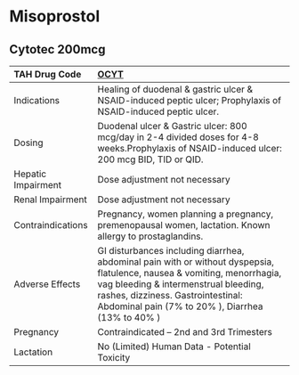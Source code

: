 # Misoprostol

## Cytotec 200mcg

| TAH Drug Code      | [OCYT](https://www.tahsda.org.tw/drugs/hissearch.php?drug_code=OCYT)                                                                                                                                                                                       |
|:-------------------|:-----------------------------------------------------------------------------------------------------------------------------------------------------------------------------------------------------------------------------------------------------------|
| Indications        | Healing of duodenal & gastric ulcer & NSAID-induced peptic ulcer; Prophylaxis of NSAID-induced peptic ulcer.                                                                                                                                               |
| Dosing             | Duodenal ulcer & Gastric ulcer: 800 mcg/day in 2-4 divided doses for 4-8 weeks.Prophylaxis of NSAID-induced ulcer: 200 mcg BID, TID or QID.                                                                                                                |
| Hepatic Impairment | Dose adjustment not necessary                                                                                                                                                                                                                              |
| Renal Impairment   | Dose adjustment not necessary                                                                                                                                                                                                                              |
| Contraindications  | Pregnancy, women planning a pregnancy, premenopausal women, lactation. Known allergy to prostaglandins.                                                                                                                                                    |
| Adverse Effects    | GI disturbances including diarrhea, abdominal pain with or without dyspepsia, flatulence, nausea & vomiting, menorrhagia, vag bleeding & intermenstrual bleeding, rashes, dizziness. Gastrointestinal: Abdominal pain (7% to 20% ), Diarrhea (13% to 40% ) |
| Pregnancy          | Contraindicated – 2nd and 3rd Trimesters                                                                                                                                                                                                                   |
| Lactation          | No (Limited) Human Data - Potential Toxicity                                                                                                                                                                                                               |

